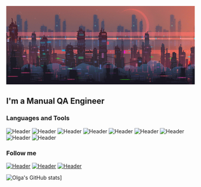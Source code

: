 [![Header](https://github.com/OlgaGrinyova/OlgaGrinyova/blob/main/assets/QHJ.gif)](https://www.linkedin.com/in/olga-grinyova-79792623b/)

## I'm a Manual QA Engineer

### Languages and Tools
![Header](https://img.shields.io/badge/Jira-090909?style=for-the-badge&logo=jira&logoColor=136be1)
![Header](https://img.shields.io/badge/Postman-090909?style=for-the-badge&logo=postman&logoColor=f76935)
![Header](https://img.shields.io/badge/Github-090909?style=for-the-badge&logo=github&logoColor=8cc4d7)
![Header](https://img.shields.io/badge/AzureDevops-090909?style=for-the-badge&logo=azuredevops&logoColor=0074d0)
![Header](https://img.shields.io/badge/MySQL-090909?style=for-the-badge&logo=mysql&logoColor=00618a)
![Header](https://img.shields.io/badge/DevTools-090909?style=for-the-badge&logo=googlechrome&logoColor=2674f2)
![Header](https://img.shields.io/badge/TestRail-090909?style=for-the-badge&logo=&logoColor=71b556)
![Header](https://img.shields.io/badge/Fiddler-090909?style=for-the-badge&logo=fiddler&logoColor=8cc4d7)
![Header](https://img.shields.io/badge/CharlesProxy-090909?style=for-the-badge&logo=charlesproxy&logoColor=8cc4d7)

### Follow me
[![Header](https://img.shields.io/badge/Instagram-090909?style=for-the-badge&logo=instagram&logoColor=9939a3)](https://instagram.com/grin.chick?r=nametag)
[![Header](https://img.shields.io/badge/Telegram-090909?style=for-the-badge&logo=telegram&logoColor=31a5db)](https://t.me/olga_grinyova)
[![Header](https://img.shields.io/badge/Linkedin-090909?style=for-the-badge&logo=linkedin&logoColor=0073b1)](https://www.linkedin.com/in/olga-grinyova-79792623b/)

![Olga's GitHub stats](https://github-readme-stats.vercel.app/api?username=OlgaGrinyova&show_icons=true&theme=radical)]
